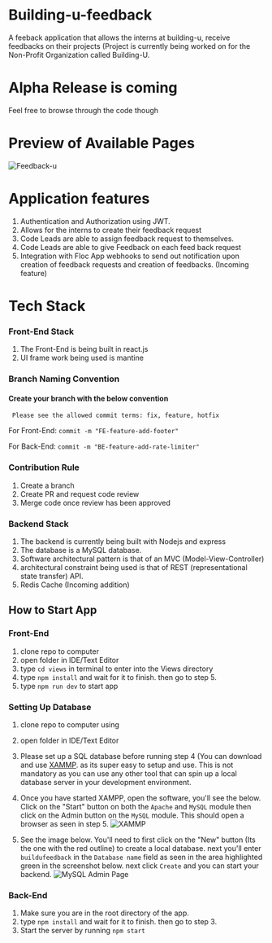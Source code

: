 # Building-u-feedback
 A feeback application that allows the interns at building-u, receive feedbacks on their projects (Project is currently being worked on for the Non-Profit Organization called Building-U.


# Alpha Release is coming
Feel free to browse through the code though

# Preview of Available Pages
![Feedback-u](https://github.com/gbudjeakp/Building-u-feedback/assets/61554248/1608df27-c49e-4791-9942-6ea4f24b429b)


# Application features
1. Authentication and Authorization using JWT.
2. Allows for the interns to create their feedback request
3. Code Leads are able to assign feedback request to themselves.
4. Code Leads are able to give Feedback on each feed back request
5. Integration with Floc App webhooks to send out notification upon creation of
   feedback requests and creation of feedbacks. (Incoming feature)

# Tech Stack
### Front-End Stack
1. The Front-End is being built in react.js
2. UI frame work being used is mantine


### Branch Naming Convention
#### Create your branch with the below convention
     Please see the allowed commit terms: fix, feature, hotfix
   For Front-End: `commit -m "FE-feature-add-footer"`

   For Back-End: `commit -m "BE-feature-add-rate-limiter"`  

### Contribution Rule
 1. Create a branch
 2. Create PR and request  code review
 3. Merge code once review has been approved

### Backend Stack
1. The backend is currently being built with Nodejs and express
2. The database is a MySQL database.
3. Software architectural pattern is that of an MVC (Model-View-Controller)
4. architectural constraint being used is that of REST (representational state transfer) API.
5. Redis Cache (Incoming addition) 


## How to Start App

### Front-End
1. clone repo to computer
2. open folder in IDE/Text Editor
3. type `cd views` in terminal to enter into the Views directory
4. type `npm install` and wait for it to finish. then go to step 5.
5. type `npm run dev` to start app

### Setting Up Database
1. clone repo to computer using 
2. open folder in IDE/Text Editor
3. Please set up a SQL database before running step 4 (You can download and use [XAMMP](https://www.apachefriends.org/fr/index.html). 
   as its super easy to setup and use. This is not mandatory as you can use any other tool that can spin up a local database server
   in your development environment.
4. Once you have started XAMPP, open the software, you'll see the below. Click on the "Start" button on both the
   `Apache` and `MySQL` module then click on the Admin button on the `MySQL` module. This should open a browser as seen in step 5. 
   ![XAMMP](https://github.com/buildingu/Building-u-feedback/assets/61554248/635e746d-959d-4d13-abd6-a6768f621279)

5.   See the image below. You'll need to first click on the "New" button (Its the one with the red outline) to create a local database.
next you'll enter `buildufeedback` in the `Database name` field as seen in the area highlighted green in the screenshot below.
next click `Create` and you can start your backend.
![MySQL Admin Page](https://github.com/buildingu/Building-u-feedback/assets/61554248/b523cfb7-9abc-4019-98cd-93dbf7f820cc)

### Back-End
1. Make sure you are in the root directory of the app.
2. type `npm install` and wait for it to finish. then go to step 3.
3. Start the server by running `npm start`
